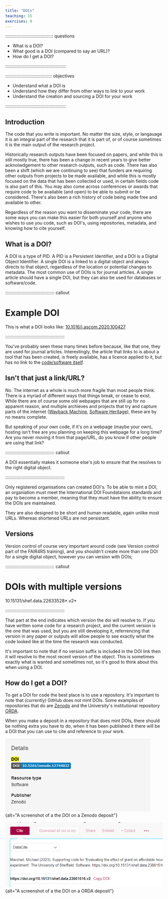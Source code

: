 ```yaml
---
title: "DOIs"
teaching: 15
exercises: 0
---
```


:::::::::::::::::::::::::::::::::::::: questions 

- What is a DOI?
- What good is a DOI (compared to say an URL)?
- How do I get a DOI?

::::::::::::::::::::::::::::::::::::::::::::::::

::::::::::::::::::::::::::::::::::::: objectives

- Understand what a DOI is
- Understand how they differ from other ways to link to your work
- Understand the creation and sourcing a DOI for your work

::::::::::::::::::::::::::::::::::::::::::::::::

## Introduction

The code that you write is important. No matter the size, style, or langauage it is an integral part of the research that it is part of, or of course sometimes it is the main output of the research project.

Historically research outputs have been focused on papers, and while this is still mostly true, there has been a change in recent years to give better acknolwdgement to other research outputs, such as code. There has also been a shift (which we are continuing to see) that funders are requiring other outputs from projects to be made available, and while this is mostly focused on the data that has been collected or used, in certain fields code is also part of this. You may also come across conferences or awards that require code to be available (and open) to be able to submit or be considered. There's also been a rich history of code being made free and available to other.

Regardless of the reason you want to disseminate your code, there are some ways you can make this easier for both yourself and anyone who wishes to use you code, such as DOI's, using repositories, metadata, and knowing how to cite yourself.

## What is a DOI?

A DOI is a type of PID. A PID is a Persistent Identifier, and a DOI is a Digital Object Identifier. A single DOI is a linked to a digital object and always directs to that object, regardless of the location or potential changes to metadata. The most common use of DOIs is for journal articles. A single article should have a single DOI, but they can also be used for databases or software/code.


::::::::::::::::::::::::::::::::::::::: callout

# Example DOI

This is what a DOI looks like:  [10.1016/j.ascom.2020.100427](10.1016/j.ascom.2020.100427)

:::::::::::::::::::::::::::::::::::::::::::::::

You've probably seen these many times before because, like that one, they are used for journal articles. Interestingly, the article that links to is about a tool that has been created, is freely available, has a licence applied to it, but has no link to the [code/software itself](https://github.com/astrom-tom/SPARTAN).

## Isn't that just a link/URL?

No. The internet as a whole is much more fragile than most people think. There is a myriad of different ways that things break, or cease to exist. While there are of course some old webpages that are still up for no apparent reason, and multiple archieves and projects that try and capture parts of the internet ([Wayback Machine](https://web.archive.org/), [Software Heritage](https://www.softwareheritage.org/)), these are by no means complete.

But speaking of your own code, if it's on a webpage (maybe your own), hosting isn't free are you planning on keeping this webpage for a long time? Are you never moving it from that page/URL, do you know if other people are using that link?

::::::::::::::::::::::::::::::::::::::: callout

A DOI essentially makes it someone else's job to ensure that the resolves to the right digital object.

:::::::::::::::::::::::::::::::::::::::::::::::

Only registered organisations can created DOI's. To be able to mint a DOI, an organiation must meet the International DOI Foundataions standards and pay to become a member, meaning that they must have the ability to ensure the DOIs are maintained.

They are also designed to be short and human readable, again unlike most URLs. Whereas shortened URLs are not persistant.

## Versions

Version control of course very important around code (see Version control part of the FAIR4RS training), and you shouldn't create more than one DOI for a single digital object, however you can version with DOIs;

::::::::::::::::::::::::::::::::::::::: callout
# DOIs with multiple versions

10.15131/shef.data.22633528*.v2*

:::::::::::::::::::::::::::::::::::::::::::::::

That part at the end indicates which version the doi will resolve to. If you have written some code for a research project, and the current version is the one that was used, but you are still developing it, referrencing that version in any paper or outputs will allow people to see exactly what the code looked like at the time the research was conducted.

It's important to note that if no version suffix is included in the DOI link then it will resolve to the most recent version of the object. This is sometimes exactly what is wanted and sometimes not, so it's good to think about this when using a DOI.

## How do I get a DOI?

To get a DOI for code the best place is to use a repository. It's important to note that (currently) GitHub does not mint DOIs. Some examples of repositories that do are [Zenodo](about.zenodo.org) and the University's institutional repository [ORDA](orda.shef.ac.uk).

When you make a deposit in a repository that does mint DOIs, there should be nothing extra you have to do, when it has been published it there will be a DOI that you can use to cite and reference to your work.

!["Image 1 - DOI location in a Zenodo deposit"](images/FAIR4RS_Zenodo_doi_image.png){alt="A screenshot of a the DOI on a Zenodo deposit"}


!["Image 2 - DOI location in a ORDA deposit"](images/FAIR4RS_ORDA_doi_image.png){alt="A screenshot of a the DOI on a ORDA deposit"}


